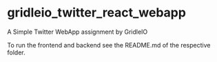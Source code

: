 # gridleio_twitter_react_webapp
A Simple Twitter WebApp assignment by GridleIO

To run the frontend and backend see the README.md of the respective folder.
